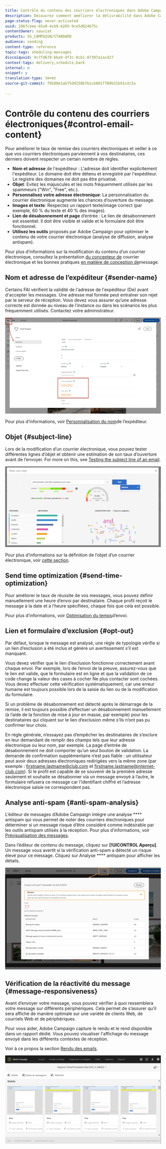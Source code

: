 ```yaml
---
title: Contrôle du contenu des courriers électroniques dans Adobe Campaign Standard
description: Découvrez comment améliorer la délivrabilité dans Adobe Campaign Standard lors de la modification du contenu de votre courrier électronique.
page-status-flag: never-activated
uuid: 286fceee-65a9-4cb9-b205-9ce5d024675c
contentOwner: sauviat
products: SG_CAMPAIGN/STANDARD
audience: sending
content-type: reference
topic-tags: sheduling-messages
discoiquuid: 9c7fd670-bba9-4f3c-8cb1-87397a1acd27
context-tags: delivery,schedule,back
internal: n
snippet: y
translation-type: tm+mt
source-git-commit: f0580e1ab75d4250bfb1cb801ff08b31b91cdc5a

---
```



# Contrôle du contenu des courriers électroniques{#control-email-content}

Pour améliorer le taux de remise des courriers électroniques et veiller à ce que vos courriers électroniques parviennent à vos destinataires, ces derniers doivent respecter un certain nombre de règles.

* **Nom et adresse** de l'expéditeur : L'adresse doit identifier explicitement l'expéditeur. Le domaine doit être détenu et enregistré par l'expéditeur. Le registre des domaines ne doit pas être privatisé.
* **Objet**: Evitez les majuscules et les mots fréquemment utilisés par les spammeurs ("Win", "Free", etc.).
* **Personnalisez votre adresse électronique**: La personnalisation du courrier électronique augmente les chances d’ouverture du message.
* **Images et texte**: Respectez un rapport texte/image correct (par exemple, 60 % du texte et 40 % des images).
* **Lien de désabonnement et page** d’entrée : Le lien de désabonnement est essentiel. Il doit être visible et valide et le formulaire doit être fonctionnel.
* **Utilisez les outils** proposés par Adobe Campaign pour optimiser le contenu de votre courrier électronique (analyse de diffusion, analyse antispam).

Pour plus d’informations sur la modification du contenu d’un courrier électronique, consultez la présentation [du concepteur de](../../designing/using/designing-content-in-adobe-campaign.md) courrier électronique et les bonnes pratiques [en matière de conception de](../../designing/using/overview.md#content-design-best-practices)message.

## Nom et adresse de l’expéditeur {#sender-name}

Certains FAI vérifient la validité de l'adresse de l'expéditeur (De) avant d'accepter les messages. Une adresse mal formée peut entraîner son rejet par le serveur de réception. Vous devez vous assurer qu’une adresse correcte est donnée au niveau de l’instance ou dans les scénarios les plus fréquemment utilisés. Contactez votre administrateur.

![](assets/delivery_content_edition16.png)

Pour plus d’informations, voir [Personnalisation du nom](../../designing/using/personalization.md#personalizing-the-sender)de l’expéditeur.

## Objet {#subject-line}

Lors de la modification d’un courrier électronique, vous pouvez tester différentes lignes d’objet et obtenir une estimation de son taux d’ouverture avant de l’envoyer. For more on this, see [Testing the subject line of an email](../../sending/using/testing-subject-line-email.md).

![](assets/predictive_subject_line_example.png)

Pour plus d’informations sur la définition de l’objet d’un courrier électronique, voir [cette section](../../designing/using/subject-line.md).

## Send time optimization {#send-time-optimization}

Pour améliorer le taux de réussite de vos messages, vous pouvez définir manuellement une heure d’envoi par destinataire. Chaque profil reçoit le message à la date et à l’heure spécifiées, chaque fois que cela est possible.

Pour plus d’informations, voir [Optimisation du temps](../../sending/using/optimizing-the-sending-time.md)d’envoi.

## Lien et formulaire d’exclusion {#opt-out}

Par défaut, lorsque le message est analysé, une règle de typologie vérifie si un lien d’exclusion a été inclus et génère un avertissement s’il est manquant.

Vous devez vérifier que le lien d’exclusion fonctionne correctement avant chaque envoi. Par exemple, lors de l’envoi de la preuve, assurez-vous que le lien est valide, que le formulaire est en ligne et que la validation de ce code change la valeur des cases à cocher Ne plus contacter sont cochées. Vous devez effectuer cette vérification systématiquement, car une erreur humaine est toujours possible lors de la saisie du lien ou de la modification du formulaire.

Si un problème de désabonnement est détecté après le démarrage de la remise, il est toujours possible d’effectuer un désabonnement manuellement (à l’aide de la fonction de mise à jour en masse, par exemple) pour les destinataires qui cliquent sur le lien d’exclusion même s’ils n’ont pas pu confirmer leur choix.

En règle générale, n’essayez pas d’empêcher les destinataires de s’exclure en leur demandant de remplir des champs tels que leur adresse électronique ou leur nom, par exemple. La page d’entrée de désabonnement ne doit comporter qu’un seul bouton de validation. La demande de confirmation supplémentaire n’est pas fiable : un utilisateur peut avoir deux adresses électroniques redirigées vers la même zone (par exemple : firstname.lastname@club.com et firstname.lastname@internet-club.com). Si le profil est capable de se souvenir de la première adresse seulement et souhaite se désabonner via un message envoyé à l’autre, le formulaire refusera ce message car l’identifiant chiffré et l’adresse électronique saisie ne correspondent pas.

## Analyse anti-spam {#anti-spam-analysis}

L’éditeur de messages d’Adobe Campaign intègre une analyse **** antispam qui vous permet de noter des courriers électroniques pour déterminer si un message risque d’être considéré comme indésirable par les outils antispam utilisés à la réception. Pour plus d’informations, voir [Prévisualisation des messages](../../sending/using/previewing-messages.md).

Dans l’éditeur de contenu du message, cliquez sur **[!UICONTROL Aperçu]**. Un message vous avertit si la vérification anti-spam a détecté un risque élevé pour ce message. Cliquez sur Analyse **** antispam pour afficher les détails.

![](assets/sending_anti-spam_analysis.png)

## Vérification de la réactivité du message {#message-responsiveness}

Avant d’envoyer votre message, vous pouvez vérifier à quoi ressemblera votre message sur différents périphériques. Cela permet de s’assurer qu’il sera affiché de manière optimale sur une variété de clients Web, de courriels Web et de périphériques.

Pour vous aider, Adobe Campaign capture le rendu et le rend disponible dans un rapport dédié. Vous pouvez visualiser l'affichage du message envoyé dans les différents contextes de réception.

Voir à ce propos la section [Rendu des emails](../../sending/using/email-rendering.md).

![](assets/inbox_rendering_report_3.png)
